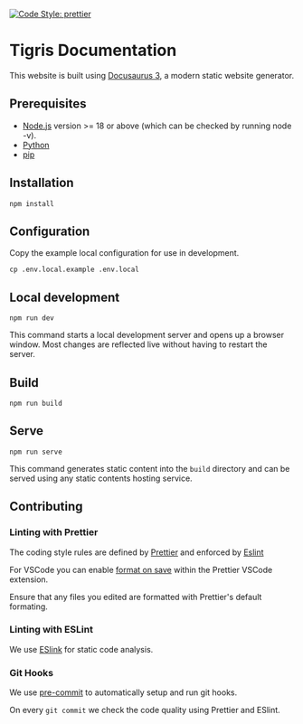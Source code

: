 [![Code Style: prettier](https://img.shields.io/badge/code_style-prettier-ff69b4.svg)](https://github.com/prettier/prettier)

# Tigris Documentation

This website is built using [Docusaurus 3](https://docusaurus.io/), a modern
static website generator.

## Prerequisites

- [Node.js](https://nodejs.org/en/download/) version >= 18 or above (which can
  be checked by running node -v).
- [Python](https://www.python.org/downloads/)
- [pip](https://pip.pypa.io/en/stable/installation/)

## Installation

```shell
npm install
```

## Configuration

Copy the example local configuration for use in development.

```shell
cp .env.local.example .env.local
```

## Local development

```shell
npm run dev
```

This command starts a local development server and opens up a browser window.
Most changes are reflected live without having to restart the server.

## Build

```shell
npm run build
```

## Serve

```shell
npm run serve
```

This command generates static content into the `build` directory and can be
served using any static contents hosting service.

## Contributing

### Linting with Prettier

The coding style rules are defined by [Prettier](https://prettier.io/) and
enforced by [Eslint](https://eslint.org)

For VSCode you can enable
[format on save](https://github.com/prettier/prettier-vscode#format-on-save)
within the Prettier VSCode extension.

Ensure that any files you edited are formatted with Prettier's default
formating.

### Linting with ESLint

We use [ESlink](https://eslint.org/) for static code analysis.

### Git Hooks

We use [pre-commit](https://pre-commit.com/index.html) to automatically setup
and run git hooks.

On every `git commit` we check the code quality using Prettier and ESlint.
